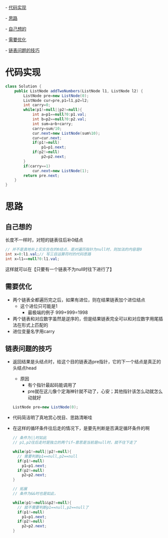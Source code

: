 \- [代码实现](#代码实现)

\- [思路](#思路)

  \- [自己想的](#自己想的)

  \- [需要优化](#需要优化)

  \- [链表问题的技巧](#链表问题的技巧)



# 代码实现

```java
class Solution {
    public ListNode addTwoNumbers(ListNode l1, ListNode l2) {
        ListNode pre=new ListNode(0);
        ListNode cur=pre,p1=l1,p2=l2;
        int carry=0;
        while(p1!=null||p2!=null){
            int a=p1==null?0:p1.val;
            int b=p2==null?0:p2.val;
            int sum=a+b+carry;
            carry=sum/10;
            cur.next=new ListNode(sum%10);
            cur=cur.next;
            if(p1!=null)           
                p1=p1.next;
            if(p2!=null)
                p2=p2.next;
        }
        if(carry==1)
            cur.next=new ListNode(1);
        return pre.next;
    }
}
```

# 思路

## 自己想的

长度不一样时，对短的链表往后补0结点

```java
// 并不是真地补上实实在在的0结点，是对遍历指针为null时，则加法的内容是0
int x=0:l1.val;// 写三目运算符时的代码思路
int x=l1==null?0:l1.val;
```

这样就可以在【只要有一个链表不为null时往下进行了】

## 需要优化

- 两个链表全都遍历完之后，如果有进位，则在结果链表加个进位结点
  - 这个进位只可能是1
    - 最极端的例子 999+999=1998
- 两个链表和对应数字虽然是逆序的，但是结果链表完全可以和对应数字用尾插法在形式上匹配的
- 进位变量名字用carry

## 链表问题的技巧

- 返回结果是头结点时，给这个目的链表造pre指针，它的下一个结点是真正的头结点head

  - 原因
    - 有个指针最起码能调用了
    - pre就在这儿像个定海神针就不动了，心安；其他指针该怎么动就怎么动就好

  ```java
  ListNode pre=new ListNode(0);
  ```

- 代码简洁明了真地赏心悦目、思路清晰哇

- 在这样的循环条件往后走的情况下，是要先判断是否满足循环条件的啊

  ```java
  // 条件为||时如此
  // p1,p2往后走时是独立的两个if—意思是当前是null时，就不往下走了
  
  while(p1!=null||p2!=null){
    // 需要判断p1==null,p2==null
    if(p1!=null)           
      p1=p1.next;
    if(p2!=null)
      p2=p2.next;
  }
  ```

  ```java
  // 拓展
  // 条件为&&时也是如此，
  
  while(p1!=null&&p2!=null){
    // 就不需要判断p1==null,p2==null了
    if(p1!=null)           
      p1=p1.next;
    if(p2!=null)
      p2=p2.next;
  }
  ```

  